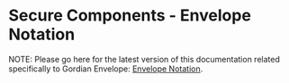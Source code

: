 # Secure Components - Envelope Notation

NOTE: Please go here for the latest version of this documentation related specifically to Gordian Envelope: [Envelope Notation](https://blockchaincommons.github.io/BCSwiftEnvelope/documentation/envelope/notation).
